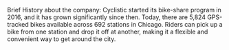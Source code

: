 Brief History about the company:
Cyclistic started its bike-share program in 2016, and it has grown significantly since then. Today, there are 5,824 GPS-tracked bikes available across 692 stations in Chicago. Riders can pick up a bike from one station and drop it off at another, making it a flexible and convenient way to get around the city.
